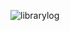 ![librarylog](https://user-images.githubusercontent.com/57442064/211563237-fbb61d23-c133-492b-b993-7692bbb4b20b.png)
